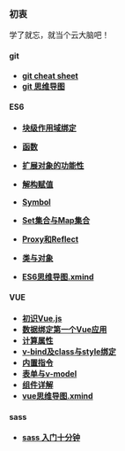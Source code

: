 ### 初衷
学了就忘，就当个云大脑吧！
#### git
- [**git cheat sheet**](https://github.com/summer1874/keep/blob/master/web/git/gitCheatSheet.md)
- [**git 思维导图**](https://github.com/summer1874/keep/blob/master/web/git/git%E6%80%9D%E7%BB%B4%E5%AF%BC%E5%9B%BE.xmind)
#### ES6
- [**块级作用域绑定**](https://github.com/summer1874/keep/blob/dev/web/ES6/%E5%9D%97%E7%BA%A7%E4%BD%9C%E7%94%A8%E5%9F%9F%E7%BB%91%E5%AE%9A.md)
- [**函数**](https://github.com/summer1874/keep/blob/dev/web/ES6/%E5%87%BD%E6%95%B0.md)
- [**扩展对象的功能性**](https://github.com/summer1874/keep/blob/dev/web/ES6/%E6%89%A9%E5%B1%95%E5%AF%B9%E8%B1%A1%E7%9A%84%E5%8A%9F%E8%83%BD%E6%80%A7.md)

- [**解构赋值**](https://github.com/summer1874/keep/blob/dev/web/ES6/%E8%A7%A3%E6%9E%84%E8%B5%8B%E5%80%BC.md)
- [**Symbol**](https://github.com/summer1874/keep/blob/dev/web/ES6/Symbol.md)
- [**Set集合与Map集合**](https://github.com/summer1874/keep/blob/dev/web/ES6/Set%E9%9B%86%E5%90%88%E4%B8%8EMap%E9%9B%86%E5%90%88.md)
- [**Proxy和Reflect**](https://github.com/summer1874/keep/blob/dev/web/ES6/Proxy%E5%92%8CReflect.md)
- [**类与对象**](https://github.com/summer1874/keep/blob/dev/web/ES6/%E7%B1%BB%E4%B8%8E%E5%AF%B9%E8%B1%A1.md)
- [**ES6思维导图.xmind**](https://github.com/summer1874/keep/blob/dev/web/ES6/ES6%E6%80%9D%E7%BB%B4%E5%AF%BC%E5%9B%BE.xmind)


#### VUE
- [**初识Vue.js**](https://github.com/summer1874/keep/blob/vue/web/vue/%E5%88%9D%E8%AF%86Vue.js.md)
- [**数据绑定第一个Vue应用**](https://github.com/summer1874/keep/blob/vue/web/vue/%E6%95%B0%E6%8D%AE%E7%BB%91%E5%AE%9A%E5%92%8C%E7%AC%AC%E4%B8%80%E4%B8%AAVue%E5%BA%94%E7%94%A8.md)
- [**计算属性**](https://github.com/summer1874/keep/blob/vue/web/vue/%E8%AE%A1%E7%AE%97%E5%B1%9E%E6%80%A7.md)
- [**v-bind及class与style绑定**](https://github.com/summer1874/keep/blob/vue/web/vue/v-bind%E5%8F%8Aclass%E4%B8%8Estyle%E7%BB%91%E5%AE%9A.md)
- [**内置指令**](https://github.com/summer1874/keep/blob/vue/web/vue/%E5%86%85%E7%BD%AE%E6%8C%87%E4%BB%A4.md)
- [**表单与v-model**](https://github.com/summer1874/keep/blob/vue/web/vue/%E8%A1%A8%E5%8D%95%E4%B8%8Ev-model.md)
- [**组件详解**](https://github.com/summer1874/keep/blob/vue/web/vue/%E7%BB%84%E4%BB%B6%E8%AF%A6%E8%A7%A3.md)
- [**vue思维导图.xmind**](https://github.com/summer1874/keep/blob/vue/web/vue/vue.xmind)

#### sass
- [**sass 入门十分钟**]()